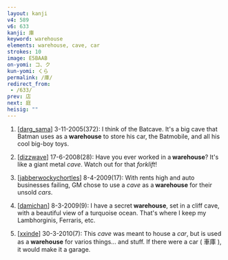 ```yaml
---
layout: kanji
v4: 589
v6: 633
kanji: 庫
keyword: warehouse
elements: warehouse, cave, car
strokes: 10
image: E5BAAB
on-yomi: コ、ク
kun-yomi: くら
permalink: /庫/
redirect_from:
 - /633/
prev: 店
next: 庭
heisig: ""
---
```


1) [<a href="http://kanji.koohii.com/profile/darg_sama">darg_sama</a>] 3-11-2005(372): I think of the Batcave. It&#039;s a big cave that Batman uses as a<strong> warehouse</strong> to store his car, the Batmobile, and all his cool big-boy toys.

2) [<a href="http://kanji.koohii.com/profile/dizzwave">dizzwave</a>] 17-6-2008(28): Have you ever worked in a<strong> warehouse</strong>? It&#039;s like a giant metal <em>cave</em>. Watch out for that <em>forklift</em>!

3) [<a href="http://kanji.koohii.com/profile/jabberwockychortles">jabberwockychortles</a>] 8-4-2009(17): With rents high and auto businesses failing, GM chose to use a <em>cave</em> as a<strong> warehouse</strong> for their unsold <em>cars</em>.

4) [<a href="http://kanji.koohii.com/profile/damichan">damichan</a>] 8-3-2009(9): I have a secret<strong> warehouse</strong>, set in a cliff cave, with a beautiful view of a turquoise ocean. That&#039;s where I keep my Lambhorginis, Ferraris, etc.

5) [<a href="http://kanji.koohii.com/profile/xxinde">xxinde</a>] 30-3-2010(7): This <em>cave</em> was meant to house a <em>car</em>, but is used as a<strong> warehouse</strong> for varios things... and stuff. If there were a car ( 車庫 ), it would make it a garage.

